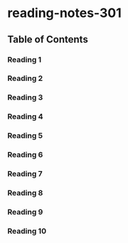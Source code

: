# reading-notes-301

## Table of Contents

### Reading 1
### Reading 2
### Reading 3
### Reading 4
### Reading 5
### Reading 6
### Reading 7
### Reading 8
### Reading 9
### Reading 10
